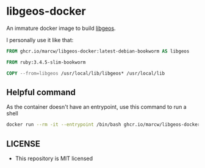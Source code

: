 # libgeos-docker

An immature docker image to build [libgeos](https://libgeos.org/).

I personally use it like that:

```Dockerfile
FROM ghcr.io/marcw/libgeos-docker:latest-debian-bookworm AS libgeos

FROM ruby:3.4.5-slim-bookworm

COPY --from=libgeos /usr/local/lib/libgeos* /usr/local/lib
```

## Helpful command

As the container doesn't have an entrypoint, use this command to run a shell

```bash
docker run --rm -it --entrypoint /bin/bash ghcr.io/marcw/libgeos-docker:latest-debian-bookworm
```

## LICENSE

- This repository is MIT licensed
